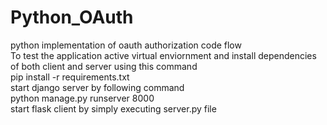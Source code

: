 # Python_OAuth
python implementation of oauth authorization code flow  
To test the application active virtual enviornment and install dependencies of both client and server using this command  
pip install -r requirements.txt  
start django server by following command  
python manage.py runserver 8000  
start flask client by simply executing server.py file 
